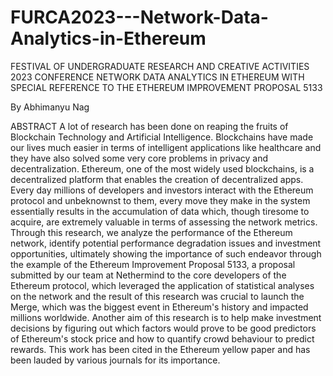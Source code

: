 # FURCA2023---Network-Data-Analytics-in-Ethereum
FESTIVAL OF UNDERGRADUATE RESEARCH AND CREATIVE ACTIVITIES 2023 CONFERENCE
NETWORK DATA ANALYTICS IN ETHEREUM
WITH SPECIAL REFERENCE TO THE ETHEREUM IMPROVEMENT PROPOSAL 5133

By Abhimanyu Nag

ABSTRACT
A lot of research has been done on reaping the fruits of Blockchain Technology and Artificial Intelligence. Blockchains have made our lives much easier in terms of intelligent applications like healthcare and they have also solved some very core problems in privacy and decentralization. Ethereum, one of the most widely used blockchains, is a decentralized platform that enables the creation of decentralized apps. Every day millions of developers and investors interact with the Ethereum protocol and unbeknownst to them, every move they make in the system essentially results in the accumulation of data which, though tiresome to acquire, are extremely valuable in terms of assessing the network metrics. Through this research, we analyze the performance of the Ethereum network, identify potential performance degradation issues and investment opportunities, ultimately showing the importance of such endeavor through the example of the Ethereum Improvement Proposal 5133, a proposal submitted by our team at Nethermind to the core developers of the Ethereum protocol, which leveraged the application of statistical analyses on the network and the result of this research was crucial to launch the Merge, which was the biggest event in Ethereum's history and impacted millions worldwide. Another aim of this research is to help make investment decisions by figuring out which factors would prove to be good predictors of Ethereum's stock price and how to quantify crowd behaviour to predict rewards. This work has been cited in the Ethereum yellow paper and has been lauded by various journals for its importance.
